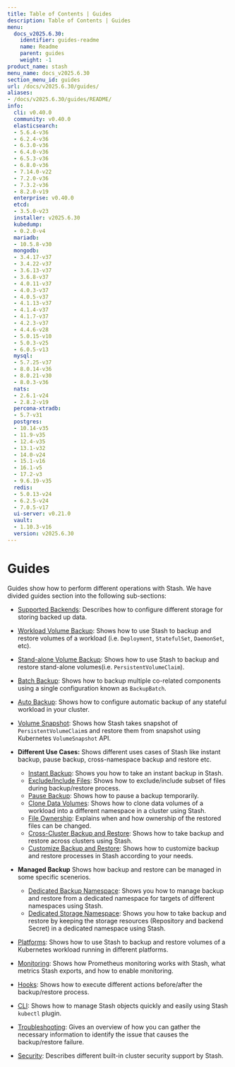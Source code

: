 ```yaml
---
title: Table of Contents | Guides
description: Table of Contents | Guides
menu:
  docs_v2025.6.30:
    identifier: guides-readme
    name: Readme
    parent: guides
    weight: -1
product_name: stash
menu_name: docs_v2025.6.30
section_menu_id: guides
url: /docs/v2025.6.30/guides/
aliases:
- /docs/v2025.6.30/guides/README/
info:
  cli: v0.40.0
  community: v0.40.0
  elasticsearch:
  - 5.6.4-v36
  - 6.2.4-v36
  - 6.3.0-v36
  - 6.4.0-v36
  - 6.5.3-v36
  - 6.8.0-v36
  - 7.14.0-v22
  - 7.2.0-v36
  - 7.3.2-v36
  - 8.2.0-v19
  enterprise: v0.40.0
  etcd:
  - 3.5.0-v23
  installer: v2025.6.30
  kubedump:
  - 0.2.0-v4
  mariadb:
  - 10.5.8-v30
  mongodb:
  - 3.4.17-v37
  - 3.4.22-v37
  - 3.6.13-v37
  - 3.6.8-v37
  - 4.0.11-v37
  - 4.0.3-v37
  - 4.0.5-v37
  - 4.1.13-v37
  - 4.1.4-v37
  - 4.1.7-v37
  - 4.2.3-v37
  - 4.4.6-v28
  - 5.0.15-v10
  - 5.0.3-v25
  - 6.0.5-v13
  mysql:
  - 5.7.25-v37
  - 8.0.14-v36
  - 8.0.21-v30
  - 8.0.3-v36
  nats:
  - 2.6.1-v24
  - 2.8.2-v19
  percona-xtradb:
  - 5.7-v31
  postgres:
  - 10.14-v35
  - 11.9-v35
  - 12.4-v35
  - 13.1-v32
  - 14.0-v24
  - 15.1-v16
  - 16.1-v5
  - 17.2-v3
  - 9.6.19-v35
  redis:
  - 5.0.13-v24
  - 6.2.5-v24
  - 7.0.5-v17
  ui-server: v0.21.0
  vault:
  - 1.10.3-v16
  version: v2025.6.30
---
```


# Guides

Guides show how to perform different operations with Stash. We have divided guides section into the following sub-sections:

- [Supported Backends](/docs/v2025.6.30/guides/backends/overview/): Describes how to configure different storage for storing backed up data.
- [Workload Volume Backup](/docs/v2025.6.30/guides/workloads/overview/): Shows how to use Stash to backup and restore volumes of a workload (i.e. `Deployment`, `StatefulSet`, `DaemonSet`, etc).
- [Stand-alone Volume Backup](/docs/v2025.6.30/guides/volumes/overview/): Shows how to use Stash to backup and restore stand-alone volumes(i.e. `PersistentVolumeClaim`).
- [Batch Backup](/docs/v2025.6.30/guides/batch-backup/overview/): Shows how to backup multiple co-related components using a single configuration known as `BackupBatch`.
- [Auto Backup](/docs/v2025.6.30/guides/auto-backup/overview/): Shows how to configure automatic backup of any stateful workload in your cluster.
- [Volume Snapshot](/docs/v2025.6.30/guides/volumesnapshot/overview/): Shows how Stash takes snapshot of `PersistentVolumeClaim`s and restore them from snapshot using Kubernetes `VolumeSnapshot` API.

- **Different Use Cases:**
Shows different uses cases of Stash like instant backup, pause backup, cross-namespace backup and restore etc.

  - [Instant Backup](/docs/v2025.6.30/guides/use-cases/instant-backup/): Shows you how to take an instant backup in Stash.
  - [Exclude/Include Files](/docs/v2025.6.30/guides/use-cases/exclude-include-files/): Shows how to exclude/include subset of files during backup/restore process.
  - [Pause Backup](/docs/v2025.6.30/guides/use-cases/pause-backup/): Shows how to pause a backup temporarily.
  - [Clone Data Volumes](/docs/v2025.6.30/guides/use-cases/clone-pvc/): Shows how to clone data volumes of a workload into a different namespace in a cluster using Stash.
  - [File Ownership](/docs/v2025.6.30/guides/use-cases/ownership/): Explains when and how ownership of the restored files can be changed.
  - [Cross-Cluster Backup and Restore](/docs/v2025.6.30/guides/use-cases/cross-cluster-backup/): Shows how to take backup and restore across clusters using Stash.
  - [Customize Backup and Restore](/docs/v2025.6.30/guides/use-cases/customize-backup-restore/): Shows how to customize backup and restore processes in Stash according to your needs.

- **Managed Backup**
Shows how backup and restore can be managed in some specific scenerios.
  - [Dedicated Backup Namespace](/docs/v2025.6.30/guides/managed-backup/dedicated-backup-namespace/): Shows you how to manage backup and restore from a dedicated namespace for targets of different namespaces using Stash.
  - [Dedicated Storage Namespace](/docs/v2025.6.30/guides/managed-backup/dedicated-storage-namespace/): Shows you how to take backup and restore by keeping the storage resources (Repository and backend Secret) in a dedicated namespace using Stash.

- [Platforms](/docs/v2025.6.30/guides/platforms/eks-irsa/): Shows how to use Stash to backup and restore volumes of a Kubernetes workload running in different platforms.
- [Monitoring](/docs/v2025.6.30/guides/monitoring/overview/): Shows how Prometheus monitoring works with Stash, what metrics Stash exports, and how to enable monitoring.
- [Hooks](/docs/v2025.6.30/guides/hooks/overview/): Shows how to execute different actions before/after the backup/restore process.
- [CLI](/docs/v2025.6.30/guides/cli/kubectl-plugin/): Shows how to manage Stash objects quickly and easily using Stash `kubectl` plugin.
- [Troubleshooting](/docs/v2025.6.30/guides/troubleshooting/how-to-troubleshoot/): Gives an overview of how you can gather the necessary information to identify the issue that causes the backup/restore failure.
- [Security](/docs/v2025.6.30/guides/security/rbac/): Describes different built-in cluster security support by Stash.
